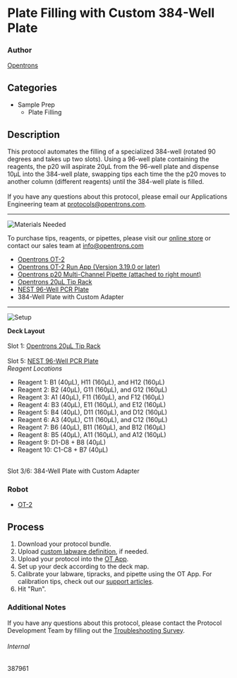 # Plate Filling with Custom 384-Well Plate

### Author
[Opentrons](https://opentrons.com/)



## Categories
* Sample Prep
	* Plate Filling


## Description
This protocol automates the filling of a specialized 384-well (rotated 90 degrees and takes up two slots). Using a 96-well plate containing the reagents, the p20 will aspirate 20µL from the 96-well plate and dispense 10µL into the 384-well plate, swapping tips each time the the p20 moves to another column (different reagents) until the 384-well plate is filled.</br>
</br>
If you have any questions about this protocol, please email our Applications Engineering team at [protocols@opentrons.com](mailto:protocols@opentrons.com).

---
![Materials Needed](https://s3.amazonaws.com/opentrons-protocol-library-website/custom-README-images/001-General+Headings/materials.png)

To purchase tips, reagents, or pipettes, please visit our [online store](https://shop.opentrons.com/) or contact our sales team at [info@opentrons.com](mailto:info@opentrons.com)

* [Opentrons OT-2](https://shop.opentrons.com/collections/ot-2-robot/products/ot-2)
* [Opentrons OT-2 Run App (Version 3.19.0 or later)](https://opentrons.com/ot-app/)
* [Opentrons p20 Multi-Channel Pipette (attached to right mount)](https://shop.opentrons.com/collections/ot-2-robot/products/single-channel-electronic-pipette)
* [Opentrons 20µL Tip Rack](https://shop.opentrons.com/collections/opentrons-tips)
* [NEST 96-Well PCR Plate](https://shop.opentrons.com/collections/verified-labware/products/nest-0-1-ml-96-well-pcr-plate-full-skirt)
* 384-Well Plate with Custom Adapter


---
![Setup](https://s3.amazonaws.com/opentrons-protocol-library-website/custom-README-images/001-General+Headings/Setup.png)

**Deck Layout**</br>
</br>
Slot 1: [Opentrons 20µL Tip Rack](https://shop.opentrons.com/collections/opentrons-tips)</br>
</br>
Slot 5: [NEST 96-Well PCR Plate](https://shop.opentrons.com/collections/verified-labware/products/nest-0-1-ml-96-well-pcr-plate-full-skirt)</br>
*Reagent Locations*</br>
* Reagent 1: B1 (40µL), H11 (160µL), and H12 (160µL)
* Reagent 2: B2 (40µL), G11 (160µL), and G12 (160µL)
* Reagent 3: A1 (40µL), F11 (160µL), and F12 (160µL)
* Reagent 4: B3 (40µL), E11 (160µL), and E12 (160µL)
* Reagent 5: B4 (40µL), D11 (160µL), and D12 (160µL)
* Reagent 6: A3 (40µL), C11 (160µL), and C12 (160µL)
* Reagent 7: B6 (40µL), B11 (160µL), and B12 (160µL)
* Reagent 8: B5 (40µL), A11 (160µL), and A12 (160µL)
* Reagent 9: D1-D8 + B8 (40µL)
* Reagent 10: C1-C8 + B7 (40µL)
</br>
Slot 3/6: 384-Well Plate with Custom Adapter

### Robot
* [OT-2](https://opentrons.com/ot-2)

## Process

1. Download your protocol bundle.
2. Upload [custom labware definition](https://support.opentrons.com/en/articles/3136506-using-labware-in-your-protocols), if needed.
3. Upload your protocol into the [OT App](https://opentrons.com/ot-app).
4. Set up your deck according to the deck map.
5. Calibrate your labware, tipracks, and pipette using the OT App. For calibration tips, check out our [support articles](https://support.opentrons.com/en/collections/1559720-guide-for-getting-started-with-the-ot-2).
6. Hit "Run".

### Additional Notes
If you have any questions about this protocol, please contact the Protocol Development Team by filling out the [Troubleshooting Survey](https://protocol-troubleshooting.paperform.co/).

###### Internal
387961
